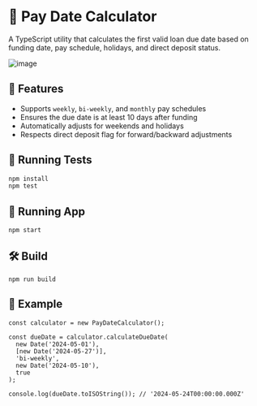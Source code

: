 
# 📅 Pay Date Calculator

A TypeScript utility that calculates the first valid loan due date based on funding date, pay schedule, holidays, and direct deposit status.

![image](https://i.ibb.co/LXNvzZPW/Type-Script-Programming-Test.jpg)

## 🚀 Features

- Supports `weekly`, `bi-weekly`, and `monthly` pay schedules
- Ensures the due date is at least 10 days after funding
- Automatically adjusts for weekends and holidays
- Respects direct deposit flag for forward/backward adjustments

## 🧪 Running Tests

```bash
npm install
npm test
```

## 🚀 Running App

```bash
npm start
```

## 🛠 Build

```
npm run build
```

## 📄 Example

```
const calculator = new PayDateCalculator();

const dueDate = calculator.calculateDueDate(
  new Date('2024-05-01'),
  [new Date('2024-05-27')],
  'bi-weekly',
  new Date('2024-05-10'),
  true
);

console.log(dueDate.toISOString()); // '2024-05-24T00:00:00.000Z'
```
